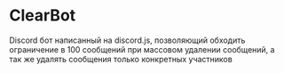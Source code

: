 # ClearBot
Discord бот написанный на discord.js, позволяющий обходить ограничение в 100 сообщений при массовом удалении сообщений, а так же удалять сообщения только конкретных участников
